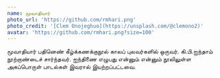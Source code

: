 ```yaml
---
name: மூவாதியார்
photo_url: 'https://github.com/rmhari.png'
photo_credit: '[Clem Onojeghuo](https://unsplash.com/@clemono2)'
avatar: 'https://github.com/rmhari.png?size=100'
---
```

மூவாதியார் பதினெண் கீழ்க்கணக்குநூல் காலப் புலவர்களில் ஒருவர். கி.பி.ஐந்தாம் நூற்றாண்டைச் சார்ந்தவர். ஐந்திணை எழுபது என்னும் என்னும் நூலிலுள்ள அகப்பொருள் பாடல்கள் இவரால் இயற்றப்பட்டவை.